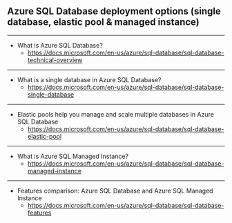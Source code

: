 ## Azure SQL Database deployment options (single database, elastic pool & managed instance)

----------------------------------------------------------------------------------------
- What is Azure SQL Database?
    - https://docs.microsoft.com/en-us/azure/sql-database/sql-database-technical-overview
----------------------------------------------------------------------------------------

- What is a single database in Azure SQL Database?
    - https://docs.microsoft.com/en-us/azure/sql-database/sql-database-single-database

----------------------------------------------------------------------------------------
- Elastic pools help you manage and scale multiple databases in Azure SQL Database
    - https://docs.microsoft.com/en-us/azure/sql-database/sql-database-elastic-pool
----------------------------------------------------------------------------------------
- What is Azure SQL Managed Instance?
    - https://docs.microsoft.com/en-us/azure/sql-database/sql-database-managed-instance
----------------------------------------------------------------------------------------
- Features comparison: Azure SQL Database and Azure SQL Managed Instance
    - https://docs.microsoft.com/en-us/azure/sql-database/sql-database-features